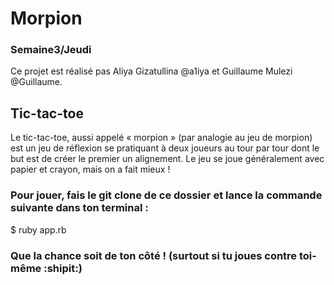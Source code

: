 # Morpion
### Semaine3/Jeudi

Ce projet est réalisé pas Aliya Gizatullina @a1iya et Guillaume Mulezi @Guillaume.

## Tic-tac-toe

Le tic-tac-toe, aussi appelé « morpion » (par analogie au jeu de morpion) est un jeu de réflexion se pratiquant à deux joueurs au tour par tour dont le but est de créer le premier un alignement. Le jeu se joue généralement avec papier et crayon, mais on a fait mieux !

### Pour jouer, fais le git clone de ce dossier et lance la commande suivante dans ton terminal : 

$ ruby app.rb

### Que la chance soit de ton côté ! (surtout si tu joues contre toi-même :shipit:)
